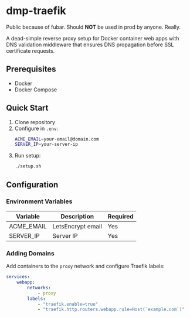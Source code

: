 # dmp-traefik

Public because of fubar. Should **NOT** be used in prod by anyone. Really.

A dead-simple reverse proxy setup for Docker container web apps with DNS
validation middleware that ensures DNS propagation before SSL certificate
requests.

## Prerequisites

- Docker
- Docker Compose

## Quick Start

1. Clone repository
2. Configure in `.env`:
   ```bash
   ACME_EMAIL=your-email@domain.com
   SERVER_IP=your-server-ip
   ```
3. Run setup:
   ```bash
   ./setup.sh
   ```

## Configuration

### Environment Variables

| Variable   | Description       | Required |
| ---------- | ----------------- | -------- |
| ACME_EMAIL | LetsEncrypt email | Yes      |
| SERVER_IP  | Server IP         | Yes      |

### Adding Domains

Add containers to the `proxy` network and configure Traefik labels:

```yaml
services:
    webapp:
        networks:
            - proxy
        labels:
            - "traefik.enable=true"
            - "traefik.http.routers.webapp.rule=Host(`example.com`)"
```
